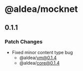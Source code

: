 # @aldea/mocknet

## 0.1.1

### Patch Changes

- Fixed minor content type bug
  - @aldea/vm@0.1.4
  - @aldea/core@0.1.4
